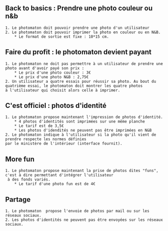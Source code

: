 ## Back to basics : Prendre une photo couleur ou n&b
	1. Le photomaton doit pouvoir prendre une photo d'un utilisateur
	2. Le photomaton doit pouvoir imprimer la photo en couleur ou en N&B.
		* Le format de sortie est fixe : 10*15 cm.

## Faire du profit : le photomaton devient payant
	1. Le photomaton ne doit pas permettre à un utilisateur de prendre une photo avant d'avoir payé son prix : 
		* Le prix d'une photo couleur : 3€
		* Le prix d'une photo N&B : 2,75€
	2. Un utilisateur a quatre essais pour réussir sa photo. Au bout du quatrième essai, le photomaton doit montrer les quatre photos
	à l'utilisateur qui choisit alors celle à imprimer.

## C'est officiel : photos d'identité
	1. Le photomaton propose maintenant l'impression de photos d'identité. 
		* 4 photos d'identités sont imprimées sur une même planche
		* Le tarif est de 3,5€
		* Les photos d'idendités ne peuvent pas être imprimées en N&B
	2. Le photomaton indique à l'utilisateur si la photo qu'il vient de prendre respecte les normes définies
	par le ministère de l'intérieur (interface fournit).

## More fun 
	1. Le photomaton propose maintenant la prise de photos dites "funs", c'est à dire permettant d'intégrer l'utilisateur
	 à des fonds variés.
		* Le tarif d'une photo fun est de 4€

## Partage
	1. Le photomaton  propose l'envoie de photos par mail ou sur les réseaux sociaux.
	2. Les photos d'identités ne peuvent pas être envoyées sur les réseaux sociaux. 